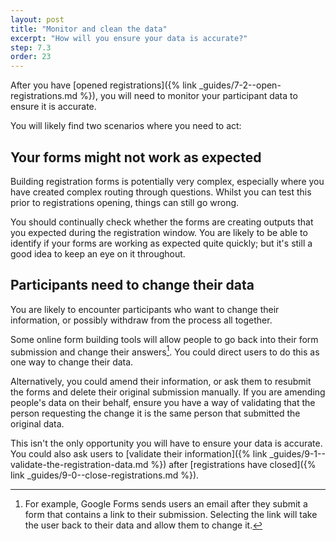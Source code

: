 ```yaml
---
layout: post
title: "Monitor and clean the data"
excerpt: "How will you ensure your data is accurate?"
step: 7.3
order: 23
---
```


After you have [opened registrations]({% link _guides/7-2--open-registrations.md %}), you will need to monitor your participant data to ensure it is accurate.

You will likely find two scenarios where you need to act:

## Your forms might not work as expected

Building registration forms is potentially very complex, especially where you have created complex routing through questions. Whilst you can test this prior to registrations opening, things can still go wrong. 

You should continually check whether the forms are creating outputs that you expected during the registration window. You are likely to be able to identify if your forms are working as expected quite quickly; but it's still a good idea to keep an eye on it throughout.

## Participants need to change their data

You are likely to encounter participants who want to change their information, or possibly withdraw from the process all together.

Some online form building tools will allow people to go back into their form submission and change their answers[^go-back]. You could direct users to do this as one way to change their data.

Alternatively, you could amend their information, or ask them to resubmit the forms and delete their original submission manually. If you are amending people's data on their behalf, ensure you have a way of validating that the person requesting the change it is the same person that submitted the original data.

This isn't the only opportunity you will have to ensure your data is accurate. You could also ask users to [validate their information]({% link _guides/9-1--validate-the-registration-data.md %}) after [registrations have closed]({% link _guides/9-0--close-registrations.md %}).

[^go-back]: For example, Google Forms sends users an email after they submit a form that contains a link to their submission. Selecting the link will take the user back to their data and allow them to change it.